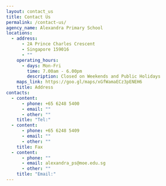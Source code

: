 ```yaml
---
layout: contact_us
title: Contact Us
permalink: /contact-us/
agency_name: Alexandra Primary School
locations:
  - address:
      - 2A Prince Charles Crescent
      - Singapore 159016
      - ""
    operating_hours:
      - days: Mon-Fri
        time: 7.00am - 6.00pm
        description: Closed on Weekends and Public Holidays
    maps_link: https://goo.gl/maps/xGfWamaECz3pENEH6
    title: Address
contacts:
  - content:
      - phone: +65 6248 5400
      - email: ""
      - other: ""
    title: "Tel:"
  - content:
      - phone: +65 6248 5409
      - email: ""
      - other: ""
    title: Fax
  - content:
      - phone: ""
      - email: alexandra_ps@moe.edu.sg
      - other: ""
    title: "Email:"
---
```

